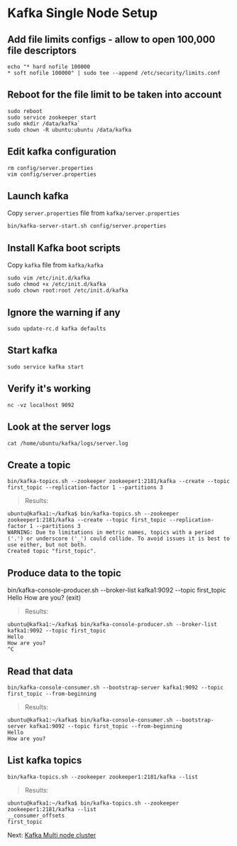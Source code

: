 # Kafka Single Node Setup

## Add file limits configs - allow to open 100,000 file descriptors
```
echo "* hard nofile 100000
* soft nofile 100000" | sudo tee --append /etc/security/limits.conf
```

## Reboot for the file limit to be taken into account
```
sudo reboot
sudo service zookeeper start
sudo mkdir /data/kafka`
sudo chown -R ubuntu:ubuntu /data/kafka
```

## Edit kafka configuration
```
rm config/server.properties
vim config/server.properties
```

## Launch kafka
Copy `server.properties` file from `kafka/server.properties`

`bin/kafka-server-start.sh config/server.properties`

## Install Kafka boot scripts
Copy `kafka` file from `kafka/kafka`
```
sudo vim /etc/init.d/kafka
sudo chmod +x /etc/init.d/kafka
sudo chown root:root /etc/init.d/kafka
```

## Ignore the warning if any
`sudo update-rc.d kafka defaults`

## Start kafka
`sudo service kafka start`

## Verify it's working
`nc -vz localhost 9092`

## Look at the server logs
`cat /home/ubuntu/kafka/logs/server.log`


## Create a topic
`bin/kafka-topics.sh --zookeeper zookeeper1:2181/kafka --create --topic first_topic --replication-factor 1 --partitions 3`

> Results:
```
ubuntu@kafka1:~/kafka$ bin/kafka-topics.sh --zookeeper zookeeper1:2181/kafka --create --topic first_topic --replication-factor 1 --partitions 3
WARNING: Due to limitations in metric names, topics with a period ('.') or underscore ('_') could collide. To avoid issues it is best to use either, but not both.
Created topic "first_topic".
```

## Produce data to the topic
bin/kafka-console-producer.sh --broker-list kafka1:9092 --topic first_topic
Hello
How are you?
(exit)

> Results:
```
ubuntu@kafka1:~/kafka$ bin/kafka-console-producer.sh --broker-list kafka1:9092 --topic first_topic
Hello
How are you?
^C
```


## Read that data
`bin/kafka-console-consumer.sh --bootstrap-server kafka1:9092 --topic first_topic --from-beginning`
> Results:
```
ubuntu@kafka1:~/kafka$ bin/kafka-console-consumer.sh --bootstrap-server kafka1:9092 --topic first_topic --from-beginning
Hello
How are you?
```


## List kafka topics
`bin/kafka-topics.sh --zookeeper zookeeper1:2181/kafka --list`

> Results:
```
ubuntu@kafka1:~/kafka$ bin/kafka-topics.sh --zookeeper zookeeper1:2181/kafka --list
__consumer_offsets
first_topic
```

Next: [Kafka Multi node cluster](7-kafka-cluster.md)
